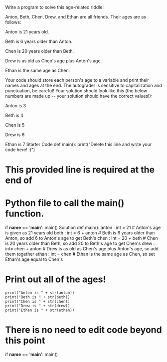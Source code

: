 Write a program to solve this age-related riddle!

Anton, Beth, Chen, Drew, and Ethan are all friends. Their ages are as follows:

Anton is 21 years old.

Beth is 6 years older than Anton.

Chen is 20 years older than Beth.

Drew is as old as Chen's age plus Anton's age.

Ethan is the same age as Chen.

Your code should store each person's age to a variable and print their names and ages at the end. The autograder is sensitive to capitalization and punctuation, be careful! Your solution should look like this (the below numbers are made up -- your solution should have the correct values!):

Anton is 3

Beth is 4

Chen is 5

Drew is 6

Ethan is 7
Starter Code
def main():
    print("Delete this line and write your code here! :)")


# This provided line is required at the end of
# Python file to call the main() function.
if __name__ == '__main__':
    main()
Solution
def main():
    anton : int = 21  # Anton's age is given as 21 years old
    beth : int = 6 + anton  # Beth is 6 years older than Anton, so add 6 to Anton's age to get Beth's
    chen : int = 20 + beth  # Chen is 20 years older than Beth, so add 20 to Beth's age to get Chen's
    drew  : int= chen + anton  # Drew is as old as Chen's age plus Anton's age, so add them together
    ethan : int = chen  # Ethan is the same age as Chen, so set Ethan's age equal to Chen's

   # Print out all of the ages!
    print("Anton is " + str(anton))
    print("Beth is " + str(beth))
    print("Chen is " + str(chen))
    print("Drew is " + str(drew))
    print("Ethan is " + str(ethan))


# There is no need to edit code beyond this point

if __name__ == '__main__':
    main()